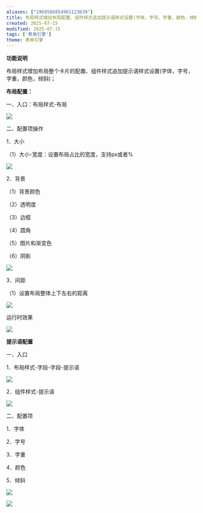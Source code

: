 ```yaml
---
aliases: ["1969586854981123639"]
title: 布局样式增加布局配置、组件样式追加提示语样式设置(字体，字号，字重，颜色，倾斜)
created: 2025-07-15
modified: 2025-07-15
tags: ['表单引擎']
theme: 表单引擎
---
```


**功能说明**

布局样式增加布局整个卡片的配置、组件样式追加提示语样式设置(字体，字号，字重，颜色，倾斜)；

**布局配置：**

一、入口：布局样式-布局

![](ec065c811877f1e821ae782b6604f8ff.jpg)

二、配置项操作

1．大小

（1）大小-宽度：设置布局占比的宽度，支持px或者%

![](0d75b5d4a75ecd81675923b6bb19be59.jpg)

2．背景

（1）背景颜色

（2）透明度

（3）边框

（4）圆角

（5）图片和渐变色

（6）阴影

![](0a621dd50ff7faa2dc8866bd6dc9bd54.jpg)

3．间距

（1）设置布局整体上下左右的距离

![](cb2063d9be05e43ba092af0b00eb49a0.jpg)

运行时效果

![](3eb7d307d3a0bde9a51b07c3ba84d5b8.jpg)

**提示语配置**

一、入口

1．布局样式-字段-字段-提示语

![](e8b1d36772310631b8cbc91a742c5d9d.jpg)

2．组件样式-提示语

![](5ee08676af8db83807af4fea564b32c5.jpg)

二、配置项

1．字体

2．字号

3．字重

4．颜色

5．倾斜

![](46a09d8aa20891b7e70ff1b855e5013e.jpg)

![](6eb8abe9a38c92abfe663aa6ca4f642d.jpg)